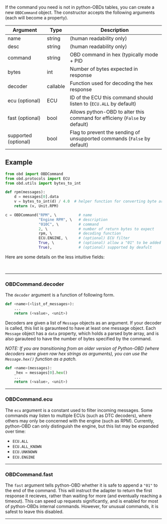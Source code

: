 
If the command you need is not in python-OBDs tables, you can create a new `OBDCommand` object. The constructor accepts the following arguments (each will become a property).

| Argument             | Type     | Description                                                                |
|----------------------|----------|----------------------------------------------------------------------------|
| name                 | string   | (human readability only)                                                   |
| desc                 | string   | (human readability only)                                                   |
| command              | string   | OBD command in hex (typically mode + PID                                   |
| bytes                | int      | Number of bytes expected in response                                       |
| decoder              | callable | Function used for decoding the hex response                                |
| ecu (optional)       | ECU      | ID of the ECU this command should listen to (`ECU.ALL` by default)         |
| fast (optional)      | bool     | Allows python-OBD to alter this command for efficieny (`False` by default) |
| supported (optional) | bool     | Flag to prevent the sending of unsupported commands (`False` by default)   |


Example
-------

```python
from obd import OBDCommand
from obd.protocols import ECU
from obd.utils import bytes_to_int

def rpm(messages):
    d = messages[0].data
    v = bytes_to_int(d) / 4.0  # helper function for converting byte arrays to ints
    return (v, Unit.RPM)

c = OBDCommand("RPM", \          # name
               "Engine RPM", \   # description
               "010C", \         # command
               2, \              # number of return bytes to expect
               rpm, \            # decoding function
               ECU.ENGINE, \     # (optional) ECU filter
               True, \           # (optional) allow a "01" to be added for speed
               True),            # (optional) supported by deafult
```

Here are some details on the less intuitive fields:

<br>

---

### OBDCommand.decoder

The `decoder` argument is a function of following form.

```python
def <name>(<list_of_messages>):
    ...
    return (<value>, <unit>)
```

Decoders are given a list of `Message` objects as an argument. If your decoder is called, this list is garaunteed to have at least one message object. Each `Message` object has a `data` property, which holds a parsed byte array, and is also garauteed to have the number of bytes specified by the command.

*NOTE: If you are transitioning from an older version of Python-OBD (where decoders were given raw hex strings as arguments), you can use the `Message.hex()` function as a patch.*

```python
def <name>(messages):
    _hex = messages[0].hex()
    ...
    return (<value>, <unit>)

```

---

### OBDCommand.ecu

The `ecu` argument is a constant used to filter incoming messages. Some commands may listen to multiple ECUs (such as DTC decoders), where others may only be concerned with the engine (such as RPM). Currently, python-OBD can only distinguish the engine, but this list may be expanded over time:

- `ECU.ALL`
- `ECU.ALL_KNOWN`
- `ECU.UNKNOWN`
- `ECU.ENGINE`

---

### OBDCommand.fast

The `fast` argument tells python-OBD whether it is safe to append a `"01"` to the end of the command. This will instruct the adapter to return the first response it recieves, rather than waiting for more (and eventually reaching a timeout). This can speed up requests significantly, and is enabled for most of python-OBDs internal commands. However, for unusual commands, it is safest to leave this disabled.

---

<br>
